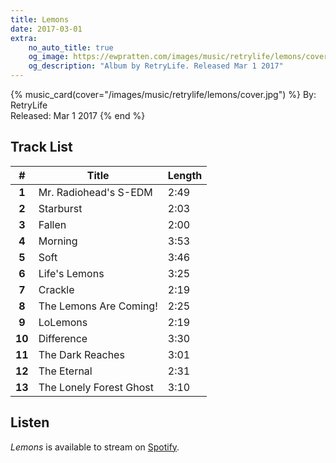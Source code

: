 ```yaml
---
title: Lemons
date: 2017-03-01
extra:
    no_auto_title: true
    og_image: https://ewpratten.com/images/music/retrylife/lemons/cover.jpg
    og_description: "Album by RetryLife. Released Mar 1 2017"
---
```



{% music_card(cover="/images/music/retrylife/lemons/cover.jpg") %}
By: RetryLife<br>
Released: Mar 1 2017
{% end %}

## Track List

|   #    | Title                   | Length |
|:------:|-------------------------|--------|
| **1**  | Mr. Radiohead's S-EDM   | 2:49   |
| **2**  | Starburst               | 2:03   |
| **3**  | Fallen                  | 2:00   |
| **4**  | Morning                 | 3:53   |
| **5**  | Soft                    | 3:46   |
| **6**  | Life's Lemons           | 3:25   |
| **7**  | Crackle                 | 2:19   |
| **8**  | The Lemons Are Coming!  | 2:25   |
| **9**  | LoLemons                | 2:19   |
| **10** | Difference              | 3:30   |
| **11** | The Dark Reaches        | 3:01   |
| **12** | The Eternal             | 2:31   |
| **13** | The Lonely Forest Ghost | 3:10   |

## Listen

*Lemons* is available to stream on [Spotify](https://open.spotify.com/album/4oTrOPTDjsk0YGQ2445DUV).
